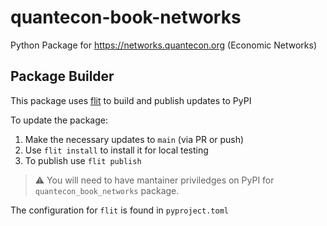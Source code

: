 # quantecon-book-networks

Python Package for https://networks.quantecon.org (Economic Networks)

## Package Builder

This package uses [flit]() to build and publish updates to PyPI

To update the package:

1. Make the necessary updates to `main` (via PR or push)
2. Use `flit install` to install it for local testing
3. To publish use `flit publish`

> :warning: You will need to have mantainer priviledges 
> on PyPI for `quantecon_book_networks` package.

The configuration for `flit` is found in `pyproject.toml`